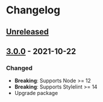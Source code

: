 # Changelog

## [Unreleased][]

## [3.0.0][] - 2021-10-22

### Changed

-   **Breaking**: Supports Node >= 12
-   **Breaking**: Supports Stylelint >= 14
-   Upgrade package

[unreleased]:
	https://github.com/niksy/stylelint-value-list-box-shadow-inset-first/compare/v3.0.0...HEAD
[3.0.0]:
	https://github.com/niksy/stylelint-value-list-box-shadow-inset-first/tree/v3.0.0
